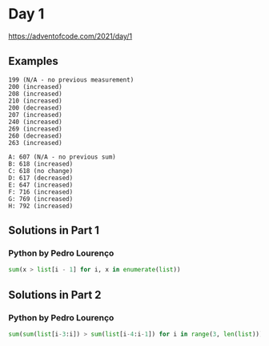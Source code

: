 # Day 1

https://adventofcode.com/2021/day/1

## Examples

```
199 (N/A - no previous measurement)
200 (increased)
208 (increased)
210 (increased)
200 (decreased)
207 (increased)
240 (increased)
269 (increased)
260 (decreased)
263 (increased)
```

```
A: 607 (N/A - no previous sum)
B: 618 (increased)
C: 618 (no change)
D: 617 (decreased)
E: 647 (increased)
F: 716 (increased)
G: 769 (increased)
H: 792 (increased)
```

## Solutions in Part 1

### Python by Pedro Lourenço

```python
sum(x > list[i - 1] for i, x in enumerate(list))
```

## Solutions in Part 2

### Python by Pedro Lourenço

```python
sum(sum(list[i-3:i]) > sum(list[i-4:i-1]) for i in range(3, len(list)))
```

